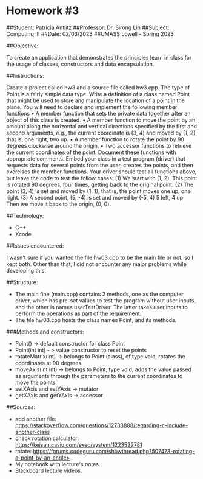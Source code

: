 #  Homework #3

##Student: Patricia Antlitz
##Professor: Dr. Sirong Lin
##Subject: Computing III
##Date: 02/03/2023
##UMASS Lowell - Spring 2023

##Objective:

To create an application that demonstrates the principles learn in class for the usage of classes, constructors and data encapsulation.

##Instructions:

Create a project called hw3 and a source file called hw3.cpp.
The type of Point is a fairly simple data type. Write a definition of a 
class named Point that might be used to store and manipulate the location
of a point in the plane. You will need to declare and
implement the following member functions
• A member function that sets the private data together after an object of this class is created.
• A member function to move the point by an amount along the horizontal and vertical directions
specified by the first and second arguments, e.g., the current coordinate is (3, 4) and moved by
(1, 2), that is, one right, two up.
• A member function to rotate the point by 90 degrees clockwise around the origin.
• Two accessor functions to retrieve the current coordinates of the point.
Document these functions with appropriate comments. Embed your class in a test program (driver) that
requests data for several points from the user, creates the points, and then exercises the member
functions.
Your driver should test all functions above, but leave the code to test the follow cases:
(1) We start with (1, 2). This point is rotated 90 degrees, four times, getting back to the original
point.
(2) The point (3, 4) is set and moved by (1, 1), that is, the point moves one up, one right.
(3) A second point, (5, -4) is set and moved by (-5, 4) 5 left, 4 up. Then we move it back to the origin,
(0, 0).

##Technology:

- C++
- Xcode

##Issues encountered:

I wasn't sure if you wanted the file hw03.cpp to be the main file or not, so I kept both.
Other than that, I did not encounter any major problems while developing this.

##Structure:

- The main fine (main.cpp) contains 2 methods, one as the computer driver, which has pre-set values to test the program without user inputs, and the other is names userTestDriver. The latter takes user inputs to perform the operations as part of the requirement. 
- The file hw03.cpp hosts the class names Point, and its methods.

###Methods and constructors:
- Point() -> default constructor for class Point
- Point(int int) - > value constructor to reset the points
- rotateMatrix(int) -> belongs to Point (class), of type void, rotates the coordinates at 90 degrees.
- moveAxis(int int) -> belongs to Point, type void, adds the value passed as arguments through the parameters to the current coordinates to move the points.
- setXAxis and setYAxis -> mutator
- getXAxis and getYAxis -> accessor


##Sources:
- add another file: https://stackoverflow.com/questions/12733888/regarding-c-include-another-class
 - check rotation calculator:
    https://keisan.casio.com/exec/system/1223522781
 - rotate:
    https://forums.codeguru.com/showthread.php?507478-rotating-a-point-by-an-angle>
- My notebook with lecture's notes.
- Blackboard lecture videos.
